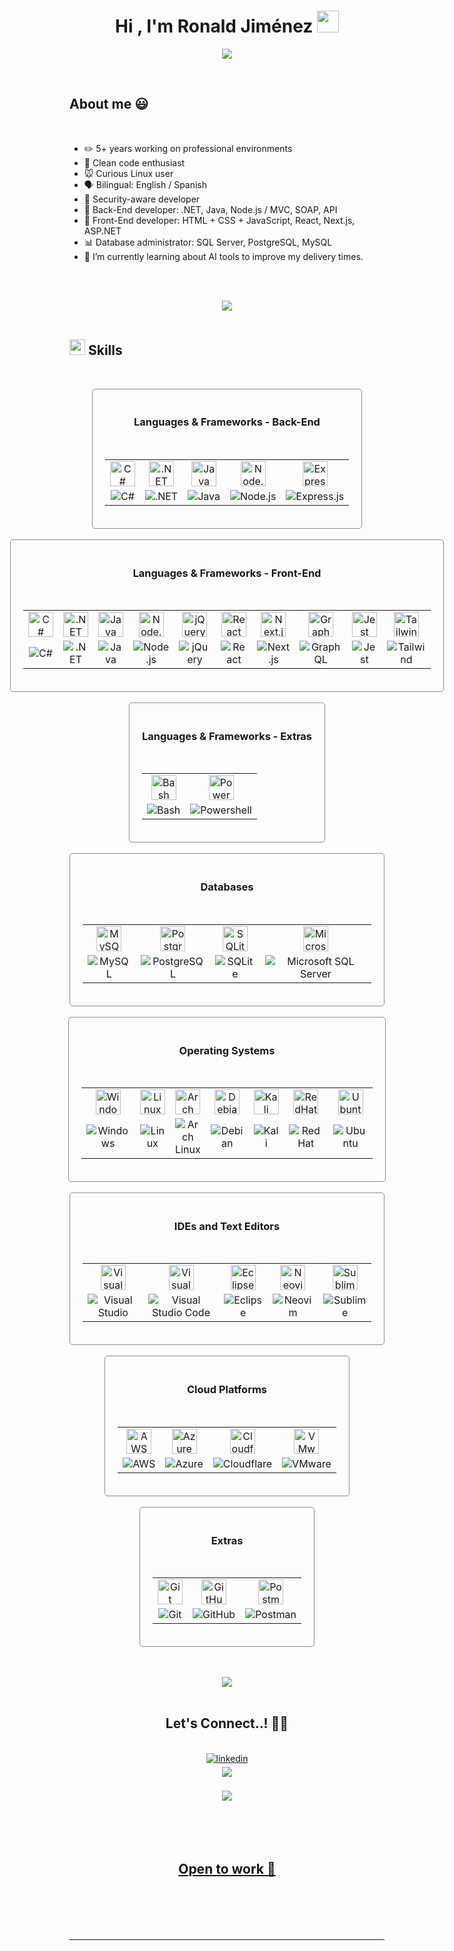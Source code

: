 <h1 align="center"><b>Hi , I'm Ronald Jiménez </b><img src="https://media.giphy.com/media/hvRJCLFzcasrR4ia7z/giphy.gif" width="35"></h1>
<!--  -->
<p align="center">
  <a href="https://github.com/DenverCoder1/readme-typing-svg"><img src="https://readme-typing-svg.herokuapp.com?font=Time+New+Roman&color=cyan&size=25&center=true&vCenter=true&width=600&height=100&lines=Experienced+Software+Developer..★;Front-End+and+Back-End+Developer;Bilingual+English/Spanish;I+use+Arch+btw...;Database+Administrator;Active+Learner/Researcher;Passionate+to+learn+new+stuff;Love+Self-Training"></a>
</p>

<br>

## **About me** 😃

<br>

-   ✏️ 5+ years working on professional environments
-   🔨 Clean code enthusiast
-   🐭 Curious Linux user
-   🗣️ Bilingual: English / Spanish
-   🔐 Security-aware developer
-   🌚 Back-End developer: .NET, Java, Node.js / MVC, SOAP, API
-   🌝 Front-End developer: HTML + CSS + JavaScript, React, Next.js, ASP.NET
-   📊 Database administrator: SQL Server, PostgreSQL, MySQL
-   🌱 I’m currently learning about AI tools to improve my delivery times.

<br><br>

<div align='center'>

<img src="https://user-images.githubusercontent.com/73097560/115834477-dbab4500-a447-11eb-908a-139a6edaec5c.gif"><br><br>

</div>

## <img src="https://media2.giphy.com/media/QssGEmpkyEOhBCb7e1/giphy.gif?cid=ecf05e47a0n3gi1bfqntqmob8g9aid1oyj2wr3ds3mg700bl&rid=giphy.gif" width ="25"><b> Skills</b>

<br>

<p align="center">

<div style="display: flex;flex-direction:column;justify-content: center;align-items: center;">
    <div style="display: inline-block;padding:20px;text-align:center;border:1px solid rgb(141, 141, 141);border-radius: 5px;">
        <h3 style="align-text: center;">Languages & Frameworks - Back-End</h3>
        <br>
        <table>
            <tr style="text-align: center;border: none;">
                <td style="border: none;">
                    <img src="https://skillicons.dev/icons?i=cs" alt="C#" width="40" height="40" />
                </td>
                <td style="border: none;">
                    <img src="https://skillicons.dev/icons?i=dotnet" alt=".NET" width="40" height="40" />
                </td>
                <td style="border: none;">
                    <img src="https://skillicons.dev/icons?i=java" alt="Java" width="40" height="40" />
                </td>
                <td style="border: none;">
                    <img src="https://skillicons.dev/icons?i=nodejs" alt="Node.js" width="40" height="40" />
                </td>
                <td style="border: none;">
                    <img src="https://skillicons.dev/icons?i=express" alt="Express.js" width="40" height="40" />
                </td>
            </tr>
            <tr style="text-align: center;border: none;background-color: unset;">
                <td style="border: none;">
                    <img src="https://img.shields.io/badge/C%23-blue" alt="C#" />
                </td>
                <td style="border: none;">
                    <img src="https://img.shields.io/badge/.NET-blue" alt=".NET" />
                </td>
                <td style="border: none;">
                    <img src="https://img.shields.io/badge/Java-blue" alt="Java" />
                </td>
                <td style="border: none;">
                    <img src="https://img.shields.io/badge/Node.js-blue" alt="Node.js" />
                </td>
                <td style="border: none;">
                    <img src="https://img.shields.io/badge/Express.js-blue" alt="Express.js" />
                </td>
            </tr>
        </table>
    </div>
    <br>
    <div style="display: inline-block;padding:20px;text-align:center;border:1px solid rgb(141, 141, 141);border-radius: 5px;">
        <h3 style="align-text: center;">Languages & Frameworks - Front-End</h3>
        <br>
        <table>
            <tr style="text-align: center;border: none;">
                <td style="border: none;">
                    <img src="https://skillicons.dev/icons?i=js" alt="C#" width="40" height="40" />
                </td>
                <td style="border: none;">
                    <img src="https://skillicons.dev/icons?i=html" alt=".NET" width="40" height="40" />
                </td>
                <td style="border: none;">
                    <img src="https://skillicons.dev/icons?i=css" alt="Java" width="40" height="40" />
                </td>
                <td style="border: none;">
                    <img src="https://skillicons.dev/icons?i=bootstrap" alt="Node.js" width="40" height="40" />
                </td>
                <td style="border: none;">
                    <img src="https://skillicons.dev/icons?i=jquery" alt="jQuery" width="40" height="40" />
                </td>
                <td style="border: none;">
                    <img src="https://skillicons.dev/icons?i=react" alt="React" width="40" height="40" />
                </td>
                <td style="border: none;">
                    <img src="https://skillicons.dev/icons?i=nextjs" alt="Next.js" width="40" height="40" />
                </td>
                <td style="border: none;">
                    <img src="https://skillicons.dev/icons?i=graphql" alt="GraphQL" width="40" height="40" />
                </td>
                <td style="border: none;">
                    <img src="https://skillicons.dev/icons?i=jest" alt="Jest" width="40" height="40" />
                </td>
                <td style="border: none;">
                    <img src="https://skillicons.dev/icons?i=tailwind" alt="Tailwind" width="40" height="40" />
                </td>
            </tr>
            <tr style="text-align: center;border: none;background-color: unset;">
                <td style="border: none;">
                    <img src="https://img.shields.io/badge/JavaScript-blue" alt="C#" />
                </td>
                <td style="border: none;">
                    <img src="https://img.shields.io/badge/HTML-blue" alt=".NET" />
                </td>
                <td style="border: none;">
                    <img src="https://img.shields.io/badge/CSS-blue" alt="Java" />
                </td>
                <td style="border: none;">
                    <img src="https://img.shields.io/badge/Bootstrap-blue" alt="Node.js" />
                </td>
                <td style="border: none;">
                    <img src="https://img.shields.io/badge/jQuery-blue" alt="jQuery" />
                </td>
                <td style="border: none;">
                    <img src="https://img.shields.io/badge/React-blue" alt="React" />
                </td>
                <td style="border: none;">
                    <img src="https://img.shields.io/badge/Next.js-blue" alt="Next.js" />
                </td>
                <td style="border: none;">
                    <img src="https://img.shields.io/badge/GraphQL-blue" alt="GraphQL" />
                </td>
                <td style="border: none;">
                    <img src="https://img.shields.io/badge/Jest-blue" alt="Jest" />
                </td>
                <td style="border: none;">
                    <img src="https://img.shields.io/badge/Tailwind-blue" alt="Tailwind" />
                </td>
            </tr>
        </table>
    </div>
    <br>
    <div style="display: inline-block;padding:20px;text-align:center;border:1px solid rgb(141, 141, 141);border-radius: 5px;">
        <h3 style="align-text: center;">Languages & Frameworks - Extras</h3>
        <br>
        <table>
            <tr style="text-align: center;border: none;">
                <td style="border: none;">
                    <img src="https://skillicons.dev/icons?i=bash" alt="Bash" width="40" height="40" />
                </td>
                <td style="border: none;">
                    <img src="https://skillicons.dev/icons?i=powershell" alt="Powershell" width="40" height="40" />
                </td>
            </tr>
            <tr style="text-align: center;border: none;background-color: unset;">
                <td style="border: none;">
                    <img src="https://img.shields.io/badge/Bash-blue" alt="Bash" />
                </td>
                <td style="border: none;">
                    <img src="https://img.shields.io/badge/Powershell-blue" alt="Powershell" />
                </td>
            </tr>
        </table>
    </div>
    <br>
    <div style="display: inline-block;padding:20px;text-align:center;border:1px solid rgb(141, 141, 141);border-radius: 5px;">
        <h3 style="align-text: center;">Databases</h3>
        <br>
        <table>
            <tr style="text-align: center;border: none;">
                <td style="border: none;">
                    <img src="https://skillicons.dev/icons?i=mysql" alt="MySQL" width="40" height="40" />
                </td>
                <td style="border: none;">
                    <img src="https://skillicons.dev/icons?i=postgres" alt="PostgreSQL" width="40" height="40" />
                </td>
                <td style="border: none;">
                    <img src="https://skillicons.dev/icons?i=sqlite" alt="SQLite" width="40" height="40" />
                </td>
                <td style="border: none;">
                    <img src="https://cdn-dynmedia-1.microsoft.com/is/image/microsoftcorp/SQL_Server_Logo" alt="Microsoft SQL Server" width="40" height="40" />
                </td>
            </tr>
            <tr style="text-align: center;border: none;background-color: unset;">
                <td style="border: none;">
                    <img src="https://img.shields.io/badge/MySQL-blue" alt="MySQL" />
                </td>
                <td style="border: none;">
                    <img src="https://img.shields.io/badge/PostgreSQL-blue" alt="PostgreSQL" />
                </td>
                <td style="border: none;">
                    <img src="https://img.shields.io/badge/SQLite-blue" alt="SQLite" />
                </td>
                <td style="border: none;">
                    <img src="https://img.shields.io/badge/Microsoft SQL Server-blue" alt="Microsoft SQL Server" />
                </td>
            </tr>
        </table>
    </div>
    <br>
    <div style="display: inline-block;padding:20px;text-align:center;border:1px solid rgb(141, 141, 141);border-radius: 5px;">
        <h3 style="align-text: center;">Operating Systems</h3>
        <br>
        <table>
            <tr style="text-align: center;border: none;">
                <td style="border: none;">
                    <img src="https://skillicons.dev/icons?i=windows" alt="Windows" width="40" height="40" />
                </td>
                <td style="border: none;">
                    <img src="https://skillicons.dev/icons?i=linux" alt="Linux" width="40" height="40" />
                </td>
                <td style="border: none;">
                    <img src="https://skillicons.dev/icons?i=arch" alt="Arch Linux" width="40" height="40" />
                </td>
                <td style="border: none;">
                    <img src="https://skillicons.dev/icons?i=debian" alt="Debian" width="40" height="40" />
                </td>
                <td style="border: none;">
                    <img src="https://skillicons.dev/icons?i=kali" alt="Kali" width="40" height="40" />
                </td>
                <td style="border: none;">
                    <img src="https://skillicons.dev/icons?i=redhat" alt="RedHat" width="40" height="40" />
                </td>
                <td style="border: none;">
                    <img src="https://skillicons.dev/icons?i=ubuntu" alt="Ubuntu" width="40" height="40" />
                </td>
            </tr>
            <tr style="text-align: center;border: none;background-color: unset;">
                <td style="border: none;">
                    <img src="https://img.shields.io/badge/Windows-blue" alt="Windows" />
                </td>
                <td style="border: none;">
                    <img src="https://img.shields.io/badge/Linux-blue" alt="Linux" />
                </td>
                <td style="border: none;">
                    <img src="https://img.shields.io/badge/Arch Linux-blue" alt="Arch Linux" />
                </td>
                <td style="border: none;">
                    <img src="https://img.shields.io/badge/Debian-blue" alt="Debian" />
                </td>
                <td style="border: none;">
                    <img src="https://img.shields.io/badge/Kali-blue" alt="Kali" />
                </td>
                <td style="border: none;">
                    <img src="https://img.shields.io/badge/RedHat-blue" alt="RedHat" />
                </td>
                <td style="border: none;">
                    <img src="https://img.shields.io/badge/Ubuntu-blue" alt="Ubuntu" />
                </td>
            </tr>
        </table>
    </div>
    <br>
    <div style="display: inline-block;padding:20px;text-align:center;border:1px solid rgb(141, 141, 141);border-radius: 5px;">
        <h3 style="align-text: center;">IDEs and Text Editors</h3>
        <br>
        <table>
            <tr style="text-align: center;border: none;">
                <td style="border: none;">
                    <img src="https://skillicons.dev/icons?i=visualstudio" alt="Visual Studio" width="40" height="40" />
                </td>
                <td style="border: none;">
                    <img src="https://skillicons.dev/icons?i=vscode" alt="Visual Studio Code" width="40" height="40" />
                </td>
                <td style="border: none;">
                    <img src="https://skillicons.dev/icons?i=eclipse" alt="Eclipse" width="40" height="40" />
                </td>
                <td style="border: none;">
                    <img src="https://skillicons.dev/icons?i=neovim" alt="Neovim" width="40" height="40" />
                </td>
                <td style="border: none;">
                    <img src="https://skillicons.dev/icons?i=sublime" alt="Sublime" width="40" height="40" />
                </td>
            </tr>
            <tr style="text-align: center;border: none;background-color: unset;">
                <td style="border: none;">
                    <img src="https://img.shields.io/badge/Visual Studio-blue" alt="Visual Studio" />
                </td>
                <td style="border: none;">
                    <img src="https://img.shields.io/badge/Visual Studio Code-blue" alt="Visual Studio Code" />
                </td>
                <td style="border: none;">
                    <img src="https://img.shields.io/badge/Eclipse-blue" alt="Eclipse" />
                </td>
                <td style="border: none;">
                    <img src="https://img.shields.io/badge/Neovim-blue" alt="Neovim" />
                </td>
                <td style="border: none;">
                    <img src="https://img.shields.io/badge/Sublime-blue" alt="Sublime" />
                </td>
            </tr>
        </table>
    </div>
    <br>
    <div style="display: inline-block;padding:20px;text-align:center;border:1px solid rgb(141, 141, 141);border-radius: 5px;">
        <h3 style="align-text: center;">Cloud Platforms</h3>
        <br>
        <table>
            <tr style="text-align: center;border: none;">
                <td style="border: none;">
                    <img src="https://skillicons.dev/icons?i=aws" alt="AWS" width="40" height="40" />
                </td>
                <td style="border: none;">
                    <img src="https://skillicons.dev/icons?i=azure" alt="Azure" width="40" height="40" />
                </td>
                <td style="border: none;">
                    <img src="https://skillicons.dev/icons?i=cloudflare" alt="Cloudflare" width="40" height="40" />
                </td>
                <td style="border: none;">
                    <img src="https://blogs.vmware.com/wp-content/uploads/sites/103/2024/04/Screenshot-2024-04-05-at-16.12.42.png" alt="VMware" width="40" height="40" />
                </td>
            </tr>
            <tr style="text-align: center;border: none;background-color: unset;">
                <td style="border: none;">
                    <img src="https://img.shields.io/badge/AWS-blue" alt="AWS" />
                </td>
                <td style="border: none;">
                    <img src="https://img.shields.io/badge/Azure-blue" alt="Azure" />
                </td>
                <td style="border: none;">
                    <img src="https://img.shields.io/badge/Cloudflare-blue" alt="Cloudflare" />
                </td>
                <td style="border: none;">
                    <img src="https://img.shields.io/badge/VMware-blue" alt="VMware" />
                </td>
            </tr>
        </table>
    </div>
    <br>
    <div style="display: inline-block;padding:20px;text-align:center;border:1px solid rgb(141, 141, 141);border-radius: 5px;">
        <h3 style="align-text: center;">Extras</h3>
        <br>
        <table>
            <tr style="text-align: center;border: none;">
                <td style="border: none;">
                    <img src="https://skillicons.dev/icons?i=git" alt="Git" width="40" height="40" />
                </td>
                <td style="border: none;">
                    <img src="https://skillicons.dev/icons?i=github" alt="GitHub" width="40" height="40" />
                </td>
                <td style="border: none;">
                    <img src="https://skillicons.dev/icons?i=postman" alt="Postman" width="40" height="40" />
                </td>
            </tr>
            <tr style="text-align: center;border: none;background-color: unset;">
                <td style="border: none;">
                    <img src="https://img.shields.io/badge/Git-blue" alt="Git" />
                </td>
                <td style="border: none;">
                    <img src="https://img.shields.io/badge/GitHub-blue" alt="GitHub" />
                </td>
                <td style="border: none;">
                    <img src="https://img.shields.io/badge/Postman-blue" alt="Postman" />
                </td>
            </tr>
        </table>
    </div>
</div>

</p>

<br>
<br>

<div align='center'>
<img src="https://user-images.githubusercontent.com/73097560/115834477-dbab4500-a447-11eb-908a-139a6edaec5c.gif"><br><br>
</div>

<div align='center'>
    <h2>
        <b> Let's Connect..! 🤝🏻</b> 
    </h2>
<br>

<a href="https://linkedin.com/in/roniroid" target="_blank">
<img src="https://img.shields.io/badge/linkedin:  roniroid-%2300acee.svg?color=405DE6&style=for-the-badge&logo=linkedin&logoColor=white" alt=linkedin style="margin-bottom: 5px;"/>

<br>

<a href="mailto:ronktar@gmail.com" target="_blank">
<img src="https://img.shields.io/badge/gmail:  roniroid-%23EA4335.svg?style=for-the-badge&logo=gmail&logoColor=white" t=mail style="margin-bottom: 5px;" />

</div>

<br>
<div align='center'>
<img src="https://user-images.githubusercontent.com/73097560/115834477-dbab4500-a447-11eb-908a-139a6edaec5c.gif"><br><br>
</div>

<br>
<br>
<br>

<div align='center'>
    <h2>
        <b>Open to work 🚪</b>
    </h2>
</div>

<br>
<br>
<br>
<br>

---
